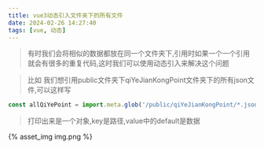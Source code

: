 ```yaml
---
title: vue3动态引入文件夹下的所有文件
date: 2024-02-26 14:27:40
tags: [vue, 动态]
---
```

> 有时我们会将相似的数据都放在同一个文件夹下,引用时如果一个一个引用就会有很多的重复代码,这时我们可以使用动态引入来解决这个问题

> 比如 我们想引用public文件夹下qiYeJianKongPoint文件夹下的所有json文件,可以这样写

```js
const allQiYePoint = import.meta.glob('/public/qiYeJianKongPoint/*.json', { eager: true})
```

> 打印出来是一个对象,key是路径,value中的default是数据

{% asset_img img.png %}
